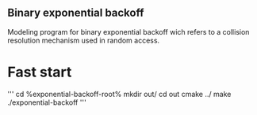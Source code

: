 ## Binary exponential backoff
Modeling program for binary exponential backoff wich refers to a collision resolution mechanism used in random access.
# Fast start
'''
cd %exponential-backoff-root%
mkdir out/
cd out
cmake ../
make
./exponential-backoff
'''
